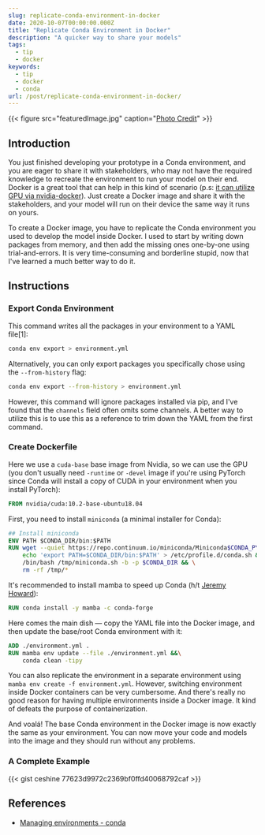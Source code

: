 ```yaml
---
slug: replicate-conda-environment-in-docker
date: 2020-10-07T00:00:00.000Z
title: "Replicate Conda Environment in Docker"
description: "A quicker way to share your models"
tags:
  - tip
  - docker
keywords:
  - tip
  - docker
  - conda
url: /post/replicate-conda-environment-in-docker/
---
```


{{< figure src="featuredImage.jpg" caption="[Photo Credit](https://unsplash.com/photos/VULVydw3nV0)" >}}

## Introduction

You just finished developing your prototype in a Conda environment, and you are eager to share it with stakeholders, who may not have the required knowledge to recreate the environment to run your model on their end. Docker is a great tool that can help in this kind of scenario (p.s: [it can utilize GPU via nvidia-docker](https://medium.com/the-artificial-impostor/docker-nvidia-gpu-nvidia-docker-808b23e1657)). Just create a Docker image and share it with the stakeholders, and your model will run on their device the same way it runs on yours.

To create a Docker image, you have to replicate the Conda environment you used to develop the model inside Docker. I used to start by writing down packages from memory, and then add the missing ones one-by-one using trial-and-errors. It is very time-consuming and borderline stupid, now that I've learned a much better way to do it.

## Instructions

### Export Conda Environment

This command writes all the packages in your environment to a YAML file[1]:

```bash
conda env export > environment.yml
```

Alternatively, you can only export packages you specifically chose using the `--from-history` flag:

```bash
conda env export --from-history > environment.yml
```

However, this command will ignore packages installed via pip, and I've found that the `channels` field often omits some channels. A better way to utilize this is to use this as a reference to trim down the YAML from the first command.

### Create Dockerfile

Here we use a `cuda-base` base image from Nvidia, so we can use the GPU (you don't usually need `-runtime` or `-devel` image if you're using PyTorch since Conda will install a copy of CUDA in your environment when you install PyTorch):

```dockerfile
FROM nvidia/cuda:10.2-base-ubuntu18.04
```

First, you need to install `miniconda` (a minimal installer for Conda):

```dockerfile
## Install miniconda
ENV PATH $CONDA_DIR/bin:$PATH
RUN wget --quiet https://repo.continuum.io/miniconda/Miniconda$CONDA_PYTHON_VERSION-latest-Linux-x86_64.sh -O /tmp/miniconda.sh && \
    echo 'export PATH=$CONDA_DIR/bin:$PATH' > /etc/profile.d/conda.sh && \
    /bin/bash /tmp/miniconda.sh -b -p $CONDA_DIR && \
    rm -rf /tmp/*
```

It's recommended to install mamba to speed up Conda (h/t [Jeremy Howard](https://twitter.com/jeremyphoward/status/1305342912356478977)):

```dockerfile
RUN conda install -y mamba -c conda-forge
```

Here comes the main dish — copy the YAML file into the Docker image, and then update the base/root Conda environment with it:

```dockerfile
ADD ./environment.yml .
RUN mamba env update --file ./environment.yml &&\
    conda clean -tipy
```

You can also replicate the environment in a separate environment using `mamba env create -f environment.yml`. However, switching environment inside Docker containers can be very cumbersome. And there's really no good reason for having multiple environments inside a Docker image. It kind of defeats the purpose of containerization.

And voalá! The base Conda environment in the Docker image is now exactly the same as your environment. You can now move your code and models into the image and they should run without any problems.

### A Complete Example

{{< gist ceshine 77623d9972c2369bf0ffd40068792caf >}}

## References

- [Managing environments - conda](https://docs.conda.io/projects/conda/en/latest/user-guide/tasks/manage-environments.html)
